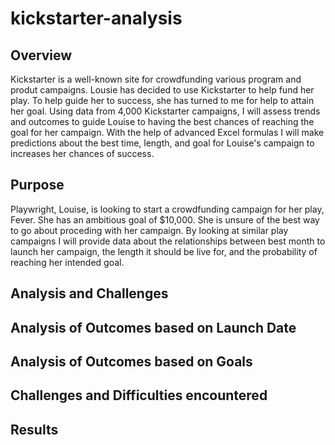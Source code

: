 # kickstarter-analysis
## Overview
Kickstarter is a well-known site for crowdfunding various program and produt campaigns. Lousie has decided to use Kickstarter to help fund her play. To help guide her to success, she has turned to me for help to attain her goal.
Using data from 4,000 Kickstarter campaigns, I will assess trends and outcomes to guide Louise to having the best chances of reaching the goal for her campaign. 
With the help of advanced Excel formulas I will make predictions about the best time, length, and goal for Louise's campaign to increases her chances of success. 
## Purpose
Playwright, Louise, is looking to start a crowdfunding campaign for her play, Fever. She has an ambitious goal of $10,000. She is unsure of the best way to go about proceding with her campaign.
By looking at similar play campaigns I will provide data about the relationships between best month to launch her campaign, the length it should be live for, and the probability of reaching her intended goal. 
## Analysis and Challenges
## Analysis of Outcomes based on Launch Date
## Analysis of Outcomes based on Goals
## Challenges and Difficulties encountered
## Results